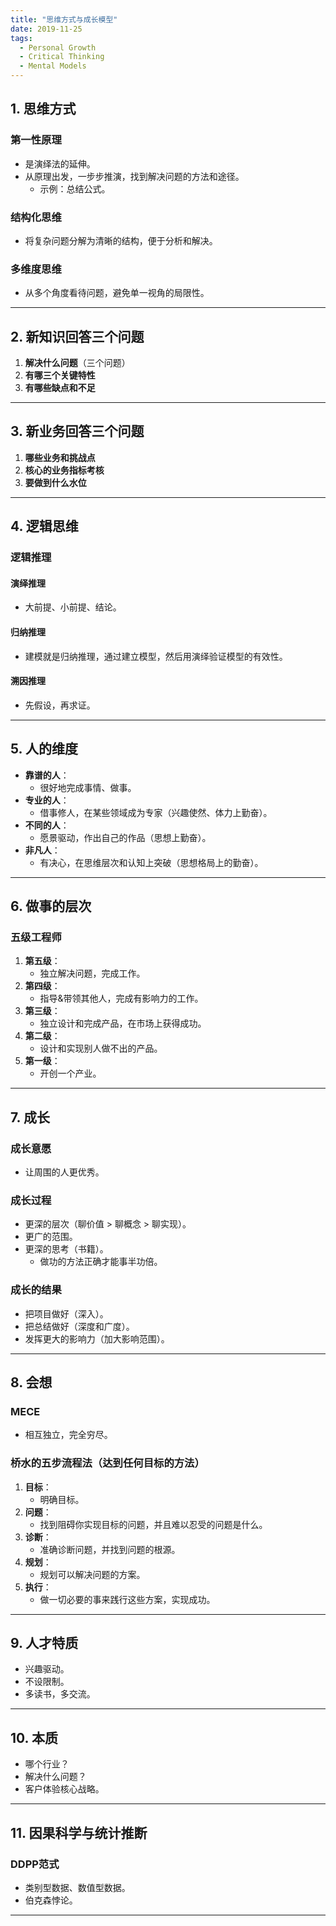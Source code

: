 ```yaml
---
title: "思维方式与成长模型"
date: 2019-11-25
tags:
  - Personal Growth
  - Critical Thinking
  - Mental Models
---
```


## **1. 思维方式**

### **第一性原理**

- 是演绎法的延伸。
- 从原理出发，一步步推演，找到解决问题的方法和途径。  
  - 示例：总结公式。

### **结构化思维**

- 将复杂问题分解为清晰的结构，便于分析和解决。

### **多维度思维**

- 从多个角度看待问题，避免单一视角的局限性。

---

## **2. 新知识回答三个问题**

1. **解决什么问题**（三个问题）
2. **有哪三个关键特性**
3. **有哪些缺点和不足**

---

## **3. 新业务回答三个问题**

1. **哪些业务和挑战点**
2. **核心的业务指标考核**
3. **要做到什么水位**

---

## **4. 逻辑思维**

### **逻辑推理**

#### **演绎推理**

- 大前提、小前提、结论。

#### **归纳推理**

- 建模就是归纳推理，通过建立模型，然后用演绎验证模型的有效性。

#### **溯因推理**

- 先假设，再求证。

---

## **5. 人的维度**

- **靠谱的人**：
  - 很好地完成事情、做事。
- **专业的人**：
  - 借事修人，在某些领域成为专家（兴趣使然、体力上勤奋）。
- **不同的人**：
  - 愿景驱动，作出自己的作品（思想上勤奋）。
- **非凡人**：
  - 有决心，在思维层次和认知上突破（思想格局上的勤奋）。

---

## **6. 做事的层次**

### **五级工程师**

1. **第五级**：
   - 独立解决问题，完成工作。
2. **第四级**：
   - 指导&带领其他人，完成有影响力的工作。
3. **第三级**：
   - 独立设计和完成产品，在市场上获得成功。
4. **第二级**：
   - 设计和实现别人做不出的产品。
5. **第一级**：
   - 开创一个产业。

---

## **7. 成长**

### **成长意愿**

- 让周围的人更优秀。

### **成长过程**

- 更深的层次（聊价值 > 聊概念 > 聊实现）。
- 更广的范围。
- 更深的思考（书籍）。  
  - 做功的方法正确才能事半功倍。

### **成长的结果**

- 把项目做好（深入）。
- 把总结做好（深度和广度）。
- 发挥更大的影响力（加大影响范围）。

---

## **8. 会想**

### **MECE**

- 相互独立，完全穷尽。

### **桥水的五步流程法（达到任何目标的方法）**

1. **目标**：
   - 明确目标。
2. **问题**：
   - 找到阻碍你实现目标的问题，并且难以忍受的问题是什么。
3. **诊断**：
   - 准确诊断问题，并找到问题的根源。
4. **规划**：
   - 规划可以解决问题的方案。
5. **执行**：
   - 做一切必要的事来践行这些方案，实现成功。

---

## **9. 人才特质**

- 兴趣驱动。
- 不设限制。
- 多读书，多交流。

---

## **10. 本质**

- 哪个行业？
- 解决什么问题？
- 客户体验核心战略。

---

## **11. 因果科学与统计推断**

### **DDPP范式**

- 类别型数据、数值型数据。
- 伯克森悖论。

---
